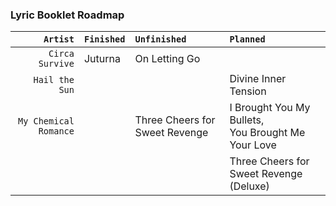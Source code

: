 
### Lyric Booklet Roadmap

|               `Artist` | `Finished` | `Unfinished`                     | `Planned`                                             |
|                   ---: | :---       | :---                             | :---                                                  |
|        `Circa Survive` | Juturna    | On Letting Go                    |                                                       |
|        `Hail the Sun`  |            |                                  | Divine Inner Tension                                  |
| `My Chemical Romance`  |            | Three Cheers for Sweet Revenge   | I Brought You My Bullets,<br>You Brought Me Your Love |
|                        |            |                                  | Three Cheers for Sweet Revenge (Deluxe)               |
